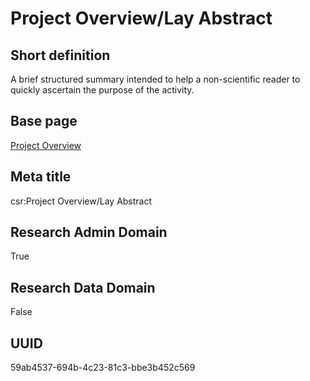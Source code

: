 # Project Overview/Lay Abstract
## Short definition
A brief structured summary intended to help a non-scientific reader to quickly ascertain  the purpose of the activity.
## Base page
[Project Overview](../../Objects/Project%20Overview.md)
## Meta title
csr:Project Overview/Lay Abstract
## Research Admin Domain
True
## Research Data Domain
False
## UUID
59ab4537-694b-4c23-81c3-bbe3b452c569
